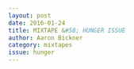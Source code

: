 ```yaml
---
layout: post 
date: 2016-01-24
title: MIXTAPE &#58; HUNGER ISSUE
author: Aaron Bickner
category: mixtapes
issue: hunger
---
```

